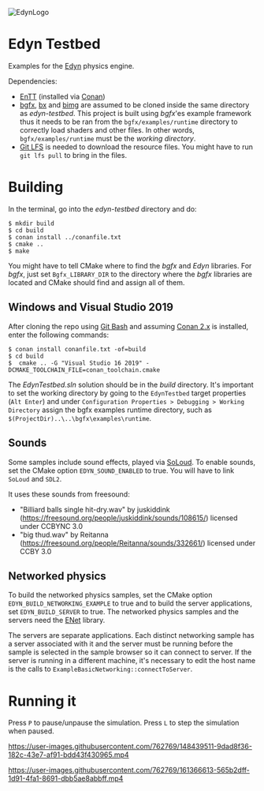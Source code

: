 ![EdynLogo](https://user-images.githubusercontent.com/762769/211650462-3ad6dab2-5e47-4b62-993c-ac7fc7650cde.svg)

# Edyn Testbed

Examples for the [Edyn](https://github.com/xissburg/edyn) physics engine.

Dependencies:
- [EnTT](https://github.com/skypjack/entt) (installed via [Conan](https://conan.io/))
- [bgfx](https://github.com/bkaradzic/bgfx), [bx](https://github.com/bkaradzic/bx) and [bimg](https://github.com/bkaradzic/bimg) are assumed to be cloned inside the same directory as _edyn-testbed_. This project is built using _bgfx_'es example framework thus it needs to be ran from the `bgfx/examples/runtime` directory to correctly load shaders and other files. In other words, `bgfx/examples/runtime` must be the _working directory_.
- [Git LFS](https://git-lfs.github.com/) is needed to download the resource files. You might have to run `git lfs pull` to bring in the files.

# Building

In the terminal, go into the _edyn-testbed_ directory and do:

```
$ mkdir build
$ cd build
$ conan install ../conanfile.txt
$ cmake ..
$ make
```

You might have to tell CMake where to find the _bgfx_ and _Edyn_ libraries. For _bgfx_, just set `Bgfx_LIBRARY_DIR` to the directory where the _bgfx_ libraries are located and CMake should find and assign all of them.

## Windows and Visual Studio 2019

After cloning the repo using [Git Bash](https://git-scm.com/downloads/win) and assuming [Conan 2.x](https://conan.io/) is installed, enter the following commands:
```
$ conan install conanfile.txt -of=build
$ cd build
$  cmake .. -G "Visual Studio 16 2019" -DCMAKE_TOOLCHAIN_FILE=conan_toolchain.cmake
```

The _EdynTestbed.sln_ solution should be in the _build_ directory. It's important to set the working directory by going to the `EdynTestbed` target properties (`Alt Enter`) and under `Configuration Properties > Debugging > Working Directory` assign the bgfx examples runtime directory, such as `$(ProjectDir)..\..\bgfx\examples\runtime`.

## Sounds

Some samples include sound effects, played via [SoLoud](https://github.com/jarikomppa/soloud). To enable sounds, set the CMake option `EDYN_SOUND_ENABLED` to true. You will have to link `SoLoud` and `SDL2`.

It uses these sounds from freesound:
- "Billiard balls single hit-dry.wav" by juskiddink (https://freesound.org/people/juskiddink/sounds/108615/) licensed under CCBYNC 3.0
- "big thud.wav" by Reitanna (https://freesound.org/people/Reitanna/sounds/332661/) licensed under CCBY 3.0

## Networked physics

To build the networked physics samples, set the CMake option `EDYN_BUILD_NETWORKING_EXAMPLE` to true and to build the server applications, set `EDYN_BUILD_SERVER` to true. The networked physics samples and the servers need the [ENet](https://github.com/lsalzman/enet) library.

The servers are separate applications. Each distinct networking sample has a server associated with it and the server must be running before the sample is selected in the sample browser so it can connect to server. If the server is running in a different machine, it's necessary to edit the host name is the calls to `ExampleBasicNetworking::connectToServer`.

# Running it

Press `P` to pause/unpause the simulation. Press `L` to step the simulation when paused.

https://user-images.githubusercontent.com/762769/148439511-9dad8f36-182c-43e7-af91-bdd43f430965.mp4


https://user-images.githubusercontent.com/762769/161366613-565b2dff-1d91-4fa1-8691-dbb5ae8abbff.mp4
